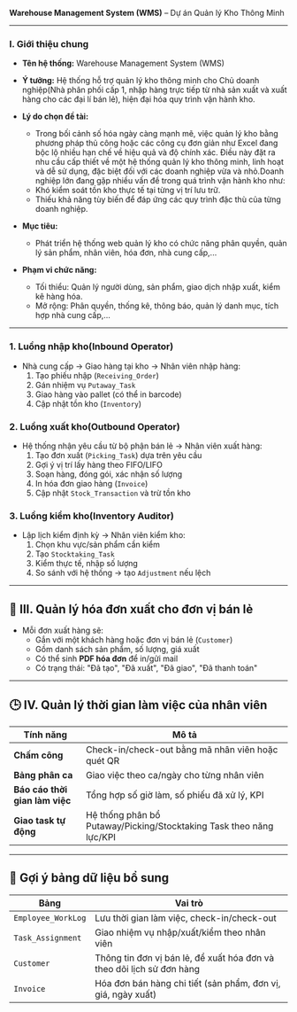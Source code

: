  **Warehouse Management System (WMS)** – Dự án Quản lý Kho Thông Minh

---

### **I. Giới thiệu chung**

* **Tên hệ thống:** Warehouse Management System (WMS)
* **Ý tưởng:** Hệ thống hỗ trợ quản lý kho thông minh cho Chủ doanh nghiệp(Nhà phân phối cấp 1, nhập hàng trực tiếp từ nhà sản xuất và xuất hàng cho các đại lí bán lẻ), hiện đại hóa quy trình vận hành kho.
* **Lý do chọn đề tài:**

  * Trong bối cảnh số hóa ngày càng mạnh mẽ, việc quản lý kho bằng phương pháp thủ công hoặc các công cụ đơn giản như Excel đang bộc lộ nhiều hạn chế về hiệu quả và độ chính xác. Điều này đặt ra nhu cầu cấp thiết về một hệ thống quản lý kho thông minh, linh hoạt và dễ sử dụng, đặc biệt đối với các doanh nghiệp vừa và nhỏ.Doanh nghiệp lớn đang gặp nhiều vấn đề trong quá trình vận hành kho như:
  * Khó kiểm soát tồn kho thực tế tại từng vị trí lưu trữ.
  * Thiếu khả năng tùy biến để đáp ứng các quy trình đặc thù của từng doanh nghiệp.
* **Mục tiêu:**

  * Phát triển hệ thống web quản lý kho có chức năng phân quyền, quản lý sản phẩm, nhân viên, hóa đơn, nhà cung cấp,...
* **Phạm vi chức năng:**

  * Tối thiểu: Quản lý người dùng, sản phẩm, giao dịch nhập xuất, kiểm kê hàng hóa.
  * Mở rộng: Phân quyền, thống kê, thông báo, quản lý danh mục, tích hợp nhà cung cấp,...

---


### 1. **Luồng nhập kho(Inbound Operator)**

* Nhà cung cấp → Giao hàng tại kho → Nhân viên nhập hàng:
  1. Tạo phiếu nhập (`Receiving_Order`)
  2. Gán nhiệm vụ `Putaway_Task`
  3. Giao hàng vào pallet (có thể in barcode)
  4. Cập nhật tồn kho (`Inventory`)

### 2. **Luồng xuất kho(Outbound Operator)**

* Hệ thống nhận yêu cầu từ bộ phận bán lẻ → Nhân viên xuất hàng:
  1. Tạo đơn xuất (`Picking_Task`) dựa trên yêu cầu
  2. Gợi ý vị trí lấy hàng theo FIFO/LIFO
  3. Soạn hàng, đóng gói, xác nhận số lượng
  4. In hóa đơn giao hàng (`Invoice`)
  5. Cập nhật `Stock_Transaction` và trừ tồn kho

### 3. **Luồng kiểm kho(Inventory Auditor)**

* Lập lịch kiểm định kỳ → Nhân viên kiểm kho:
  1. Chọn khu vực/sản phẩm cần kiểm
  2. Tạo `Stocktaking_Task`
  3. Kiểm thực tế, nhập số lượng
  4. So sánh với hệ thống → tạo `Adjustment` nếu lệch

---

## 🧾 **III. Quản lý hóa đơn xuất cho đơn vị bán lẻ**

* Mỗi đơn xuất hàng sẽ:
  * Gắn với một khách hàng hoặc đơn vị bán lẻ (`Customer`)
  * Gồm danh sách sản phẩm, số lượng, giá xuất
  * Có thể sinh **PDF hóa đơn** để in/gửi mail
  * Có trạng thái: "Đã tạo", "Đã xuất", "Đã giao", "Đã thanh toán"

---

## 🕒 **IV. Quản lý thời gian làm việc của nhân viên**

| **Tính năng**                     | **Mô tả**                                                         |
| ----------------------------------------- | ------------------------------------------------------------------------- |
| **Chấm công**                     | Check-in/check-out bằng mã nhân viên hoặc quét QR                   |
| **Bảng phân ca**                  | Giao việc theo ca/ngày cho từng nhân viên                            |
| **Báo cáo thời gian làm việc** | Tổng hợp số giờ làm, số phiếu đã xử lý, KPI                    |
| **Giao task tự động**            | Hệ thống phân bổ Putaway/Picking/Stocktaking Task theo năng lực/KPI |

---

## 📌 **Gợi ý bảng dữ liệu bổ sung**

| **Bảng**      | **Vai trò**                                                                       |
| -------------------- | ---------------------------------------------------------------------------------------- |
| `Employee_WorkLog` | Lưu thời gian làm việc, check-in/check-out                                           |
| `Task_Assignment`  | Giao nhiệm vụ nhập/xuất/kiểm theo nhân viên                                       |
| `Customer`         | Thông tin đơn vị bán lẻ, để xuất hóa đơn và theo dõi lịch sử đơn hàng |
| `Invoice`          | Hóa đơn bán hàng chi tiết (sản phẩm, đơn vị, giá, ngày xuất)               |
